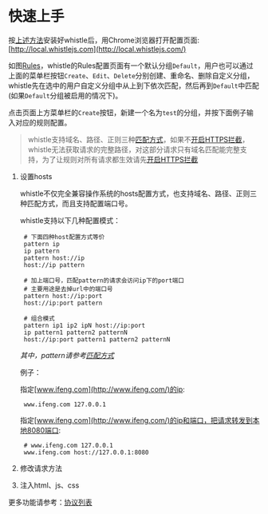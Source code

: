 # 快速上手
按[上述方法](install.html)安装好whistle后，用Chrome浏览器打开配置页面: [http://local.whistlejs.com](http://local.whistlejs.com/)

如图[Rules](webui/rules.html)，whistle的Rules配置页面有一个默认分组`Default`，用户也可以通过上面的菜单栏按钮`Create`、`Edit`、`Delete`分别创建、重命名、删除自定义分组，whistle先在选中的用户自定义分组中从上到下依次匹配，然后再到`Default`中匹配(如果`Default`分组被启用的情况下)。

点击页面上方菜单栏的`Create`按钮，新建一个名为`test`的分组，并按下面例子输入对应的规则配置。

> whistle支持域名、路径、正则三种[匹配方式](pattern.html)，如果不[开启HTTPS拦截](webui/https.html)，whistle无法获取请求的完整路径，对这部分请求只有域名匹配能完整支持，为了让规则对所有请求都生效请先[开启HTTPS拦截](webui/https.html)

1. 设置hosts

	whistle不仅完全兼容操作系统的hosts配置方式，也支持域名、路径、正则三种匹配方式，而且支持配置端口号。
	
	whistle支持以下几种配置模式：
	
		# 下面四种host配置方式等价
		pattern ip
		ip pattern
		pattern host://ip
		host://ip pattern
		
		# 加上端口号，匹配pattern的请求会访问ip下的port端口
		# 主要用途是去掉url中的端口号
		pattern host://ip:port
		host://ip:port pattern
		
		# 组合模式
		pattern ip1 ip2 ipN host://ip:port
		ip pattern1 pattern2 patternN
		host://ip:port pattern1 pattern2 patternN
		
	*其中，pattern请参考[匹配方式](pattern.html)*
		
	例子：
	
	指定[www.ifeng.com](http://www.ifeng.com/)的ip:
	
		www.ifeng.com 127.0.0.1
		
	指定[www.ifeng.com](http://www.ifeng.com/)的ip和端口，把请求转发到本地8080端口:
	
		# www.ifeng.com 127.0.0.1
		www.ifeng.com host://127.0.0.1:8080
		
2. 修改请求方法

	
	
		
3. 注入html、js、css




更多功能请参考：[协议列表](rules/index.html)